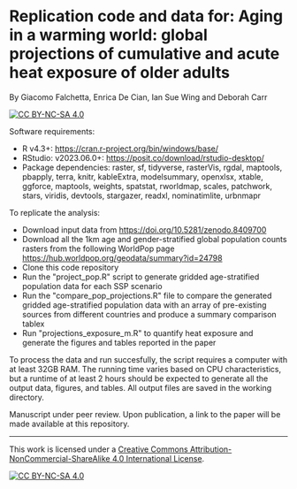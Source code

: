 # Replication code and data for: Aging in a warming world: global  projections of cumulative and acute heat exposure of older adults
By Giacomo Falchetta, Enrica De Cian, Ian Sue Wing and Deborah Carr

[![CC BY-NC-SA 4.0][cc-by-nc-sa-shield]][cc-by-nc-sa]

Software requirements:
- R v4.3+: https://cran.r-project.org/bin/windows/base/
- RStudio: v2023.06.0+: https://posit.co/download/rstudio-desktop/
- Package dependencies: raster, sf, tidyverse, rasterVis, rgdal, maptools, pbapply, terra, knitr, kableExtra, modelsummary, openxlsx, xtable, ggforce, maptools, weights, spatstat, rworldmap, scales, patchwork, stars, viridis, devtools, stargazer, readxl, nominatimlite, urbnmapr

To replicate the analysis:
- Download input data from https://doi.org/10.5281/zenodo.8409700
- Download all the 1km age and gender-stratified global population counts rasters from the following WorldPop page https://hub.worldpop.org/geodata/summary?id=24798
- Clone this code repository
- Run the "project_pop.R" script to generate gridded age-stratified population data for each SSP scenario
- Run the "compare_pop_projections.R" file to compare the generated gridded age-stratified population data with an array of pre-existing sources from different countries and produce a summary comparison tablex
- Run "projections_exposure_m.R" to quantify heat exposure and generate the figures and tables reported in the paper

To process the data and run succesfully, the script requires a computer with at least 32GB RAM. The running time varies based on CPU characteristics, but a runtime of at least 2 hours should be expected to generate all the output data, figures, and tables. All output files are saved in the working directory. 

Manuscript under peer review. Upon publication, a link to the paper will be made available at this repository.

___

This work is licensed under a
[Creative Commons Attribution-NonCommercial-ShareAlike 4.0 International License][cc-by-nc-sa].

[![CC BY-NC-SA 4.0][cc-by-nc-sa-image]][cc-by-nc-sa]

[cc-by-nc-sa]: http://creativecommons.org/licenses/by-nc-sa/4.0/
[cc-by-nc-sa-image]: https://licensebuttons.net/l/by-nc-sa/4.0/88x31.png
[cc-by-nc-sa-shield]: https://img.shields.io/badge/License-CC%20BY--NC--SA%204.0-lightgrey.svg
